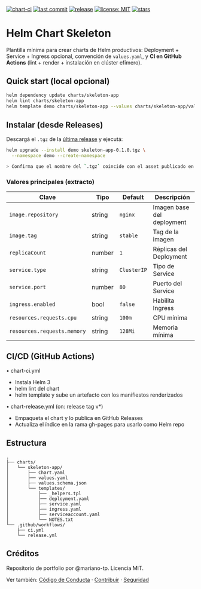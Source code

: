 [![chart-ci](https://img.shields.io/github/actions/workflow/status/mariano-tp/helm-chart-skeleton/chart-ci.yml?branch=main&style=flat-square&label=chart-ci)](https://github.com/mariano-tp/helm-chart-skeleton/actions/workflows/chart-ci.yml)
[![last commit](https://img.shields.io/github/last-commit/mariano-tp/helm-chart-skeleton?style=flat-square)](https://github.com/mariano-tp/helm-chart-skeleton/commits/main)
[![release](https://img.shields.io/github/v/release/mariano-tp/helm-chart-skeleton?display_name=tag&style=flat-square)](https://github.com/mariano-tp/helm-chart-skeleton/releases)
[![license: MIT](https://img.shields.io/badge/license-MIT-green?style=flat-square)](./LICENSE)
[![stars](https://img.shields.io/github/stars/mariano-tp/helm-chart-skeleton?style=flat-square)](https://github.com/mariano-tp/helm-chart-skeleton/stargazers)


# Helm Chart Skeleton

Plantilla mínima para crear charts de Helm productivos: Deployment + Service + Ingress opcional, convención de `values.yaml`, y **CI en GitHub Actions** (lint + render + instalación en clúster efímero).

## Quick start (local opcional)
```bash
helm dependency update charts/skeleton-app
helm lint charts/skeleton-app
helm template demo charts/skeleton-app --values charts/skeleton-app/values.yaml
```

## Instalar (desde Releases)

Descargá el `.tgz` de la [última release](https://github.com/mariano-tp/helm-chart-skeleton/releases/latest) y ejecutá:

```bash
helm upgrade --install demo skeleton-app-0.1.0.tgz \
  --namespace demo --create-namespace

> Confirma que el nombre del `.tgz` coincide con el asset publicado en **v0.1.0**. :contentReference[oaicite:2]{index=2}
```

### Valores principales (extracto)

| Clave                       | Tipo     | Default           | Descripción                          |
|----------------------------|----------|-------------------|--------------------------------------|
| `image.repository`         | string   | `nginx`           | Imagen base del deployment           |
| `image.tag`                | string   | `stable`          | Tag de la imagen                     |
| `replicaCount`             | number   | `1`               | Réplicas del Deployment              |
| `service.type`             | string   | `ClusterIP`       | Tipo de Service                      |
| `service.port`             | number   | `80`              | Puerto del Service                   |
| `ingress.enabled`          | bool     | `false`           | Habilita Ingress                     |
| `resources.requests.cpu`   | string   | `100m`            | CPU mínima                           |
| `resources.requests.memory`| string   | `128Mi`           | Memoria mínima                       |


## CI/CD (GitHub Actions)
• chart-ci.yml
  - Instala Helm 3
  - helm lint del chart
  - helm template y sube un artefacto con los manifiestos renderizados

• chart-release.yml (on: release tag v*)
  - Empaqueta el chart y lo publica en GitHub Releases
  - Actualiza el índice en la rama gh-pages para usarlo como Helm repo


## Estructura
```
.
├── charts/
│   └── skeleton-app/
│       ├── Chart.yaml
│       ├── values.yaml
│       ├── values.schema.json
│       └── templates/
│           ├── _helpers.tpl
│           ├── deployment.yaml
│           ├── service.yaml
│           ├── ingress.yaml
│           ├── serviceaccount.yaml
│           └── NOTES.txt
└── .github/workflows/
    ├── ci.yml
    └── release.yml
```

## Créditos
Repositorio de portfolio por @mariano-tp. Licencia MIT.

Ver también: [Código de Conducta](./CODE_OF_CONDUCT.md) · [Contribuir](./CONTRIBUTING.md) · [Seguridad](./SECURITY.md)
